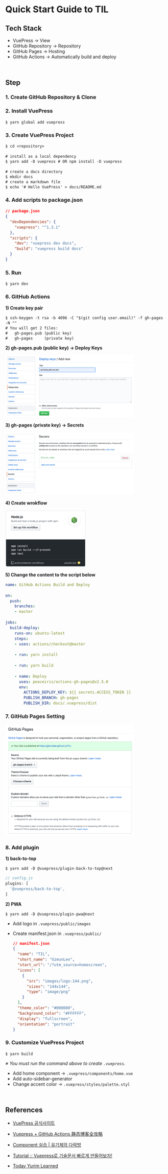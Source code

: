 # Quick Start Guide to TIL

<AssembledByGimunLee/>

## Tech Stack

- VuePress → View
- GitHub Repository → Repository
- GitHub Pages → Hosting
- GitHub Actions → Automatically build and deploy

<br/>

## Step

### 1. Create GitHub Repository & Clone

### 2. Install VuePress

```shell
$ yarn global add vuepress
```

### 3.  Create VuePress Project

```shell
$ cd <repository>

# install as a local dependency
$ yarn add -D vuepress # OR npm install -D vuepress

# create a docs directory
$ mkdir docs
# create a markdown file
$ echo '# Hello VuePress' > docs/README.md
```

### 4. Add scripts to package.json

```json
// package.json
{
  "devDependencies": {
    "vuepress": "^1.3.1"
  },
  "scripts": {
    "dev": "vuepress dev docs",
    "build": "vuepress build docs"
  }
}
```

### 5. Run

```shell
$ yarn dev
```

### 6. GitHub Actions

**1) Create key pair**

```shell
$ ssh-keygen -t rsa -b 4096 -C "$(git config user.email)" -f gh-pages -N ""
# You will get 2 files:
#   gh-pages.pub (public key)
#   gh-pages     (private key)
```

**2) gh-pages.pub (public key) → Deploy Keys**

<img src="./resources/quickstart-guide to-til-002.png" width="80%">

**3) gh-pages (private key) → Secrets**

<img src="./resources/quickstart-guide to-til-003.png"  width="80%">

**4) Create wrokflow**

<img src="./resources/quickstart-guide to-til-001.png"  width="50%">

**5) Change the content to the script below**

```yml
name: GitHub Actions Build and Deploy 

on:
  push:
    branches:
    - master

jobs:
  build-deploy:
    runs-on: ubuntu-latest
    steps:
    - uses: actions/checkout@master
      
    - run: yarn install
      
    - run: yarn build
      
    - name: Deploy
      uses: peaceiris/actions-gh-pages@v2.5.0
      env:
        ACTIONS_DEPLOY_KEY: ${{ secrets.ACCESS_TOKEN }}
        PUBLISH_BRANCH: gh-pages
        PUBLISH_DIR: docs/.vuepress/dist
```

### 7. GitHub Pages Setting

<img src="./resources/quickstart-guide to-til-004.png"  width="80%">

### 8. Add plugin

**1) back-to-top**

```shell
$ yarn add -D @vuepress/plugin-back-to-top@next
```

```js
// config.js
plugins: [
  '@vuepress/back-to-top',
]
```

**2) PWA**

```shell
$ yarn add -D @vuepress/plugin-pwa@next
```

- Add logo in `.vuepress/public/images` 

- Create manifest.json in `.vuepress/public/`

  ```json
  // manifest.json
  {
    "name": "TIL",
    "short_name": "GimunLee",
    "start_url": "/?utm_source=homescreen",
    "icons": [
      {
        "src": "images/logo-144.png",
        "sizes": "144x144",
        "type": "image/png"
      }
    ],
    "theme_color": "#000000",
    "background_color": "#FFFFFF",
    "display": "fullscreen",
    "orientation": "portrait"
  }
  
  ```

### 9. Customize VuePress Project

```shell
$ yarn build
```

*※ You must run the command above to create `.vuepress`.*

- Add home component → `.vuepress/components/home.vue`
- Add auto-sidebar-generator
- Change accent color → `.vuepress/styles/palette.styl`

<br/>

## References

- [VuePress 공식사이트](https://vuepress.vuejs.org/)
- [Vuepress + GitHub Actions 静态博客全攻略](https://zhuanlan.zhihu.com/p/93030651)
- [Component 실습 | 유기체의 다락방](https://62che.com/blog/vuepress/Component-%EC%8B%A4%EC%8A%B5.html#%EC%BB%B4%ED%8F%AC%EB%84%8C%ED%8A%B8-%EC%83%9D%EC%84%B1)
- [Tutorial :: Vuepress로 기술문서 빠르게 만들어보자!](https://limdongjin.github.io/vuejs/vuepress/)

- [Today Yurim Learned](http://milooy.github.io/TIL/)

